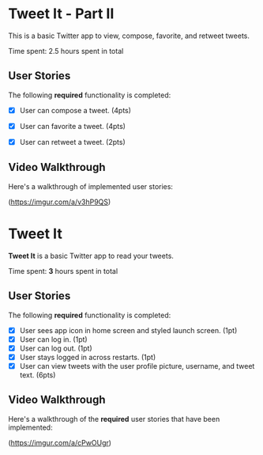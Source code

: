 # Tweet It - Part II

This is a basic Twitter app to view, compose, favorite, and retweet tweets.

Time spent: 2.5 hours spent in total

## User Stories

The following **required** functionality is completed:

- [X] User can compose a tweet. (4pts)
- [X] User can favorite a tweet. (4pts)
- [X] User can retweet a tweet. (2pts)


## Video Walkthrough

Here's a walkthrough of implemented user stories:

(https://imgur.com/a/v3hP9QS)



# Tweet It

**Tweet It** is a basic Twitter app to read your tweets.

Time spent: **3** hours spent in total

## User Stories

The following **required** functionality is completed:

- [X] User sees app icon in home screen and styled launch screen. (1pt)
- [X] User can log in. (1pt)
- [X] User can log out. (1pt)
- [X] User stays logged in across restarts. (1pt)
- [X] User can view tweets with the user profile picture, username, and tweet text. (6pts)

## Video Walkthrough

Here's a walkthrough of the **required** user stories that have been implemented:

(https://imgur.com/a/cPwOUgr)

